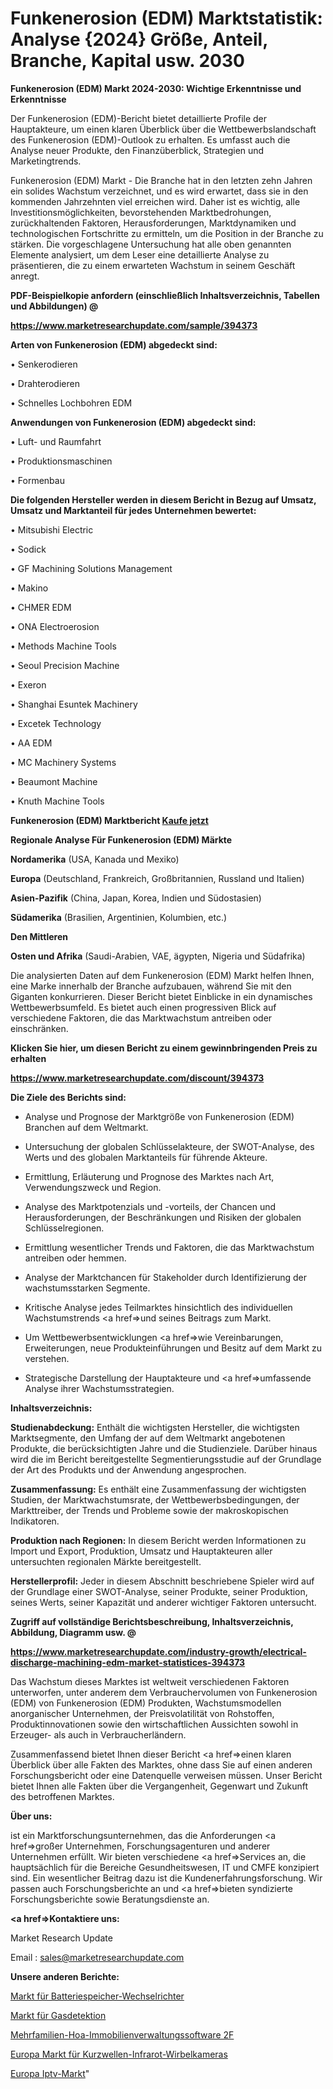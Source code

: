 # Funkenerosion (EDM) Marktstatistik: Analyse {2024} Größe, Anteil, Branche, Kapital usw. 2030

<strong>Funkenerosion (EDM) Markt 2024-2030: Wichtige Erkenntnisse und Erkenntnisse</strong>

Der Funkenerosion (EDM)-Bericht bietet detaillierte Profile der Hauptakteure, um einen klaren Überblick über die Wettbewerbslandschaft des Funkenerosion (EDM)-Outlook zu erhalten. Es umfasst auch die Analyse neuer Produkte, den Finanzüberblick, Strategien und Marketingtrends.

Funkenerosion (EDM) Markt - Die Branche hat in den letzten zehn Jahren ein solides Wachstum verzeichnet, und es wird erwartet, dass sie in den kommenden Jahrzehnten viel erreichen wird. Daher ist es wichtig, alle Investitionsmöglichkeiten, bevorstehenden Marktbedrohungen, zurückhaltenden Faktoren, Herausforderungen, Marktdynamiken und technologischen Fortschritte zu ermitteln, um die Position in der Branche zu stärken. Die vorgeschlagene Untersuchung hat alle oben genannten Elemente analysiert, um dem Leser eine detaillierte Analyse zu präsentieren, die zu einem erwarteten Wachstum in seinem Geschäft anregt.



<strong><b>PDF-Beispielkopie anfordern (einschließlich Inhaltsverzeichnis, Tabellen und Abbildungen) @ </b></strong>

<strong><a href=https://www.marketresearchupdate.com/sample/394373>

<strong>https://www.marketresearchupdate.com/sample/394373</u></a></strong></strong>



<strong>Arten von Funkenerosion (EDM) abgedeckt sind:</strong>

• Senkerodieren

• Drahterodieren

• Schnelles Lochbohren EDM



<strong>Anwendungen von Funkenerosion (EDM) abgedeckt sind:</strong>

• Luft- und Raumfahrt

• Produktionsmaschinen

• Formenbau



<strong>Die folgenden Hersteller werden in diesem Bericht in Bezug auf Umsatz, Umsatz und Marktanteil für jedes Unternehmen bewertet:</strong>

• Mitsubishi Electric

• Sodick

• GF Machining Solutions Management

• Makino

• CHMER EDM

• ONA Electroerosion

• Methods Machine Tools

• Seoul Precision Machine

• Exeron

• Shanghai Esuntek Machinery

• Excetek Technology

• AA EDM

• MC Machinery Systems

• Beaumont Machine

• Knuth Machine Tools



<strong>Funkenerosion (EDM) Marktbericht <a href=https://www.marketresearchupdate.com/buynow/394373>Kaufe jetzt</a></strong>



<strong>Regionale Analyse Für Funkenerosion (EDM) Märkte</strong>



<strong>Nordamerika</strong> (USA, Kanada und Mexiko)



<strong>Europa</strong> (Deutschland, Frankreich, Großbritannien, Russland und Italien)



<strong>Asien-Pazifik</strong> (China, Japan, Korea, Indien und Südostasien)



<strong>Südamerika</strong> (Brasilien, Argentinien, Kolumbien, etc.)



<strong>Den Mittleren</strong> 

<strong>Osten und Afrika</strong> (Saudi-Arabien, VAE, ägypten, Nigeria und Südafrika)

Die analysierten Daten auf dem Funkenerosion (EDM) Markt helfen Ihnen, eine Marke innerhalb der Branche aufzubauen, während Sie mit den Giganten konkurrieren. Dieser Bericht bietet Einblicke in ein dynamisches Wettbewerbsumfeld. Es bietet auch einen progressiven Blick auf verschiedene Faktoren, die das Marktwachstum antreiben oder einschränken.



<strong>Klicken Sie hier, um diesen Bericht zu einem gewinnbringenden Preis zu erhalten
</strong>

<strong><a href=https://www.marketresearchupdate.com/discount/394373>https://www.marketresearchupdate.com/discount/394373</b></u></strong></a>



<strong>Die Ziele des Berichts sind:</strong>

- Analyse und Prognose der Marktgröße von Funkenerosion (EDM) Branchen auf dem Weltmarkt.

- Untersuchung der globalen Schlüsselakteure, der SWOT-Analyse, des Werts und des globalen Marktanteils für führende Akteure.

- Ermittlung, Erläuterung und Prognose des Marktes nach Art, Verwendungszweck und Region.

- Analyse des Marktpotenzials und -vorteils, der Chancen und Herausforderungen, der Beschränkungen und Risiken der globalen Schlüsselregionen.

- Ermittlung wesentlicher Trends und Faktoren, die das Marktwachstum antreiben oder hemmen.

- Analyse der Marktchancen für Stakeholder durch Identifizierung der wachstumsstarken Segmente.

- Kritische Analyse jedes Teilmarktes hinsichtlich des individuellen Wachstumstrends <a href=>und</a> seines Beitrags zum Markt.

- Um Wettbewerbsentwicklungen <a href=>wie</a> Vereinbarungen, Erweiterungen, neue Produkteinführungen und Besitz auf dem Markt zu verstehen.

- Strategische Darstellung der Hauptakteure und <a href=>umfas</a>sende Analyse ihrer Wachstumsstrategien.



<strong>Inhaltsverzeichnis:</strong>



<strong>Studienabdeckung:</strong> Enthält die wichtigsten Hersteller, die wichtigsten Marktsegmente, den Umfang der auf dem Weltmarkt angebotenen Produkte, die berücksichtigten Jahre und die Studienziele. Darüber hinaus wird die im Bericht bereitgestellte Segmentierungsstudie auf der Grundlage der Art des Produkts und der Anwendung angesprochen.



<strong>Zusammenfassung:</strong> Es enthält eine Zusammenfassung der wichtigsten Studien, der Marktwachstumsrate, der Wettbewerbsbedingungen, der Markttreiber, der Trends und Probleme sowie der makroskopischen Indikatoren.



<strong>Produktion nach Regionen:</strong> In diesem Bericht werden Informationen zu Import und Export, Produktion, Umsatz und Hauptakteuren aller untersuchten regionalen Märkte bereitgestellt.



<strong>Herstellerprofil:</strong> Jeder in diesem Abschnitt beschriebene Spieler wird auf der Grundlage einer SWOT-Analyse, seiner Produkte, seiner Produktion, seines Werts, seiner Kapazität und anderer wichtiger Faktoren untersucht.



<strong><b>Zugriff auf vollständige Berichtsbeschreibung, Inhaltsverzeichnis, Abbildung, Diagramm usw. @ </b></strong>

<strong><a href=https://www.marketresearchupdate.com/industry-growth/electrical-discharge-machining-edm-market-statistices-394373>https://www.marketresearchupdate.com/industry-growth/electrical-discharge-machining-edm-market-statistices-394373</a></strong>

Das Wachstum dieses Marktes ist weltweit verschiedenen Faktoren unterworfen, unter anderem dem Verbrauchervolumen von Funkenerosion (EDM) von Funkenerosion (EDM) Produkten, Wachstumsmodellen anorganischer Unternehmen, der Preisvolatilität von Rohstoffen, Produktinnovationen sowie den wirtschaftlichen Aussichten sowohl in Erzeuger- als auch in Verbraucherländern.

Zusammenfassend bietet Ihnen dieser Bericht <a href=>einen</a> klaren Überblick über alle Fakten des Marktes, ohne dass Sie auf einen anderen Forschungsbericht oder eine Datenquelle verweisen müssen. Unser Bericht bietet Ihnen alle Fakten über die Vergangenheit, Gegenwart und Zukunft des betroffenen Marktes.



<strong>Über uns:</strong>

 ist ein Marktforschungsunternehmen, das die Anforderungen <a href=>großer</a> Unternehmen, Forschungsagenturen und anderer Unternehmen erfüllt. Wir bieten verschiedene <a href=>Services</a> an, die hauptsächlich für die Bereiche Gesundheitswesen, IT und CMFE konzipiert sind. Ein wesentlicher Beitrag dazu ist die Kundenerfahrungsforschung. Wir passen auch Forschungsberichte an und <a href=>bieten</a> syndizierte Forschungsberichte sowie Beratungsdienste an.



<strong><a href=>Kontaktiere uns:</a></strong>

Market Research Update

Email : sales@marketresearchupdate.com



<strong>Unsere anderen Berichte:</strong>

<a href=https://www.linkedin.com/pulse/battery-storage-inverter-market-202-what-factors-drive>Markt für Batteriespeicher-Wechselrichter</a>

<a href=https://www.linkedin.com/pulse/gas-detection-market-2023-remarking>Markt für Gasdetektion</a>

<a href=https://www.linkedin.com/pulse/multi-family-hoa-property-management-software-2f>Mehrfamilien-Hoa-Immobilienverwaltungssoftware 2F</a>

<a href=https://www.linkedin.com/pulse/europe-shortwave-infrared-swir-camera-market>Europa Markt für Kurzwellen-Infrarot-Wirbelkameras</a>

<a href=https://www.linkedin.com/pulse/europe-iptv-market-2023-size-share-opportunities>Europa Iptv-Markt</a>"
